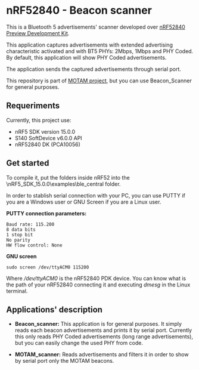 # nRF52840 - Beacon scanner #

This is a Bluetooth 5 advertisements' scanner developed over [nRF52840 Preview Development Kit](https://www.nordicsemi.com/eng/Products/nRF52840-DK).

This application captures advertisements with extended advertising characteristic activated and with BT5 PHYs: 2Mbps, 1Mbps and PHY Coded. By default, this application will show PHY Coded advertisements.

The application sends the captured advertisements through serial port.

This repository is part of [MOTAM project](https://www.nics.uma.es/projects/motam), but you can use Beacon_Scanner for general purposes.

## Requeriments

Currently, this project use:
-   nRF5 SDK version 15.0.0
-   S140 SoftDevice v6.0.0 API
-   nRF52840 DK (PCA10056)

## Get started

To compile it, put the folders inside nRF52 into the \nRF5_SDK_15.0.0\examples\ble_central folder.

In order to stablish serial connection with your PC, you can use PUTTY if you are a Windows user or GNU Screen if you are a Linux user.

**PUTTY connection parameters:**

    Baud rate: 115.200
    8 data bits
    1 stop bit
    No parity
    HW flow control: None

**GNU screen**

    sudo screen /dev/ttyACM0 115200
    
Where */dev/ttyACM0* is the nRF52840 PDK device. You can know what is the path of your nRF52840 connecting it and executing *dmesg* in the Linux terminal.

## Applications' description

- **Beacon_scanner:** This application is for general purposes. It simply reads each beacon advertisements and prints it by serial port. Currently this only reads PHY Coded advertisements (long range advertisements), but you can easily change the used PHY from code.

- **MOTAM_scanner:** Reads advertisements and filters it in order to show by serial port only the MOTAM beacons.
